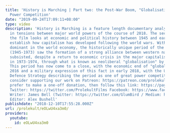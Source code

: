 ```yaml
---
title: 'History is Marching | Part two: the Post-War Boom, "Globalisation" and Great
  Power Competition'
date: "2019-09-24T17:09:11+08:00"
type: video
description: 'History is Marching is a feature length documentary analyzing the rise
  in tensions between major world powers of the course of 2018. The second part of
  the film looks at economic and political history between 1945 and early 2018 to
  establish how capitalism has developed following the world wars. With the US now
  dominant in the world economy, the historically unique period of the post-war boom
  (1945-1973) saw the formation of a strong alliance between western nations. This
  subsisted, despite a return to economic crisis in the major capitalist economies
  in 1973-1974, through what is known as neoliberal "globalisation" by academics.
  This period has now come to a close, with the economic end of "globalisation" in
  2016 and a military expression of this fact in early 2018, with the US'' National
  Defence Strategy describing the period as one of great power competition. Please
  consider supporting our work on Patreon: https://patreon.com/prolekult If you would
  prefer to make a one-off donation, then follow this link: https://paypal.me/jrbml
  Twitter: https://twitter.com/ProlekultFilms Facebook: https://www.facebook.com/prolekultfilms
  Writer: James Bell (Twitter: https://twitter.com/GlumBird / Medium: https://medium.com/@jrbml.public)
  Editor: Alex Bushell'
publishdate: "2018-12-10T17:55:28.000Z"
url: /prolekult/eOLwU4xa3m0/
providers:
  youtube:
    id: eOLwU4xa3m0
---
```

